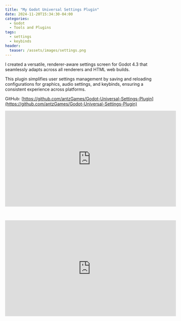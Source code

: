 ```yaml
---
title: "My Godot Universal Settings Plugin"
date: 2024-11-20T15:34:30-04:00
categories:
  - Godot
  - Tools and Plugins
tags:
  - settings
  - keybinds
header:
  teaser: /assets/images/settings.png   
---
```

I created a versatile, renderer-aware settings screen for Godot 4.3 that seamlessly adapts across all renderers and HTML web builds.

This plugin simplifies user settings management by saving and reloading configurations for graphics, audio settings, and keybinds, ensuring a consistent experience across platforms.

GitHub: [https://github.com/antzGames/Godot-Universal-Settings-Plugin](https://github.com/antzGames/Godot-Universal-Settings-Plugin)

<iframe width="560" height="315" src="https://www.youtube.com/embed/li1fdAOqewk?si=sv6k-vKQu4q3vlIn" title="YouTube video player" frameborder="0" allow="accelerometer; autoplay; clipboard-write; encrypted-media; gyroscope; picture-in-picture; web-share" referrerpolicy="strict-origin-when-cross-origin" allowfullscreen></iframe>

&nbsp;

<iframe width="560" height="315" src="https://www.youtube.com/embed/Di7lJP5SvnI?si=Klx0gQIHcdlyG-ie" title="YouTube video player" frameborder="0" allow="accelerometer; autoplay; clipboard-write; encrypted-media; gyroscope; picture-in-picture; web-share" referrerpolicy="strict-origin-when-cross-origin" allowfullscreen></iframe>
